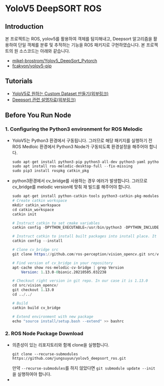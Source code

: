 # YoloV5 DeepSORT ROS

## Introduction
본 프로젝트는 ROS, yolov5를 활용하여 객체를 탐지해내고, Deepsort 알고리즘을 활용하여 단일 객체를 분류 및 추적하는 기능을 ROS 패키지로 구현하였습니다.
본 프로젝트의 원 소스코드는 아래와 같습니다.

* [mikel-brostrom/Yolov5_DeepSort_Pytorch](https://github.com/mikel-brostrom/Yolov5_DeepSort_Pytorch.git)
* [fcakyon/yolov5-pip](https://github.com/fcakyon/yolov5-pip.git)

## Tutorials
* [YoloV5로 원하는 Custom Dataset 만들기(외부링크)](https://github.com/ultralytics/yolov5/wiki/Train-Custom-Data)
* [Deepsort 관련 설명자료(외부링크)](https://github.com/ZQPei/deep_sort_pytorch#training-the-re-id-model)

## Before You Run Node
### 1. Configuring the Python3 environment for ROS Melodic
* YoloV5는 Python3 환경에서 구동됩니다. 그러므로 해당 패키지를 실행하기 전 ROS Medloic 환경에서 Python3 Node가 구동되도록 환경설정을 해주어야 합니다.
    ```s
    sudo apt-get install python3-pip python3-all-dev python3-yaml python3-rospkg
    sudo apt install ros-melodic-desktop-full --fix-missing
    sudo pip3 install rospkg catkin_pkg
    ```
* python3환경에서 cv_bridge를 사용하는 경우 에러가 발생합니다. 그러므로 cv_bridge를 melodic version에 맞춰 재 빌드를 해주어야 합니다.
    ```s
    sudo apt-get install python-catkin-tools python3-catkin-pkg-modules
    # Create catkin workspace
    mkdir catkin_workspace
    cd catkin_workspace
    catkin init
    
    # Instruct catkin to set cmake variables
    catkin config -DPYTHON_EXECUTABLE=/usr/bin/python3 -DPYTHON_INCLUDE_DIR=/usr/include/python3.6m -DPYTHON_LIBRARY=/usr/lib/x86_64-linux-gnu/libpython3.6m.so
    
    # Instruct catkin to install built packages into install place. It is $CATKIN_WORKSPACE/install folder
    catkin config --install
    
    # Clone cv_bridge src
    git clone https://github.com/ros-perception/vision_opencv.git src/vision_opencv
    
    # Find version of cv_bridge in your repository
    apt-cache show ros-melodic-cv-bridge | grep Version
        Version: 1.13.0-0bionic.20210505.032238
    
    # Checkout right version in git repo. In our case it is 1.13.0
    cd src/vision_opencv/
    git checkout 1.13.0
    cd ../../
    
    # Build
    catkin build cv_bridge
    
    # Extend environment with new package
    echo "source install/setup.bash --extend" >> bashrc
    ```
### 2. ROS Node Package Download
* 의존성이 있는 리포지토리와 함께 clone을 실행합니다.
    ```
    git clone --recurse-submodules https://github.com/jungsuyun/yolov5_deepsort_ros.git
    ```
    만약 `--recurse-submodules`를 하지 않았다면 `git submodule update --init`을 실행하여야 합니다.
* 
